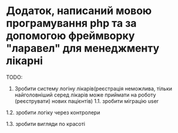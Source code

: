 # Додаток, написаний мовою програмування php та за допомогою фреймворку "ларавел" для менеджменту лікарні
TODO:
1. Зробити систему логіну лікарів(реєстрація неможлива, тільки найголовніший серед лікарів може приймати на роботу (реєструвати) нових пацієнтів)
1.1. зробити міграцію user

1.2. зробити логіку через контролери

1.3. зробити вигляди по красоті